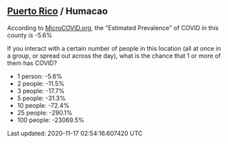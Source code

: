 
## [Puerto Rico](/united-states/puerto-rico) / Humacao

According to [MicroCOVID.org](http://microcovid.org),
the "Estimated Prevalence" of COVID in this county is -5.6%

If you interact with a certain number of people in this location
(all at once in a group, or spread out across the day), what is the chance that
1 or more of them has COVID?

- 1 person: -5.6%
- 2 people: -11.5%
- 3 people: -17.7%
- 5 people: -31.3%
- 10 people: -72.4%
- 25 people: -290.1%
- 100 people: -23069.5%

Last updated: 2020-11-17 02:54:16.607420 UTC
